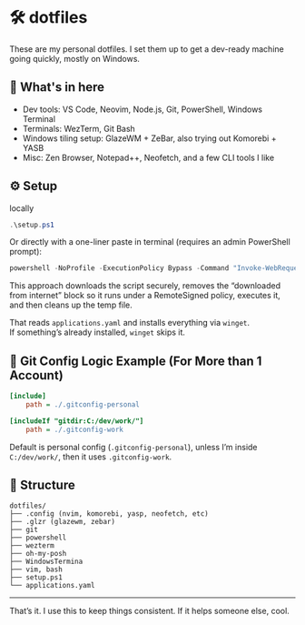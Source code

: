 # 🛠️ dotfiles

These are my personal dotfiles. I set them up to get a dev-ready machine going quickly, mostly on Windows.

## 🧰 What's in here

- Dev tools: VS Code, Neovim, Node.js, Git, PowerShell, Windows Terminal
- Terminals: WezTerm, Git Bash
- Windows tiling setup: GlazeWM + ZeBar, also trying out Komorebi + YASB
- Misc: Zen Browser, Notepad++, Neofetch, and a few CLI tools I like

## ⚙️ Setup

locally

```powershell
.\setup.ps1
```

Or directly with a one-liner paste in terminal (requires an admin PowerShell prompt):
```powershell
powershell -NoProfile -ExecutionPolicy Bypass -Command "Invoke-WebRequest -Uri 'https://raw.githubusercontent.com/eliascreates/dotfiles/main/setup.ps1' -OutFile setup.ps1; Unblock-File setup.ps1; ./setup.ps1; Remove-Item setup.ps1"
```
This approach downloads the script securely, removes the “downloaded from internet” block so it runs under a RemoteSigned policy, executes it, and then cleans up the temp file.

That reads `applications.yaml` and installs everything via `winget`.  
If something’s already installed, `winget` skips it.

## 🧠 Git Config Logic Example (For More than 1 Account)

```ini
[include]
    path = ./.gitconfig-personal

[includeIf "gitdir:C:/dev/work/"]
    path = ./.gitconfig-work
```

Default is personal config (`.gitconfig-personal`), unless I’m inside `C:/dev/work/`, then it uses `.gitconfig-work`.

## 📁 Structure

```
dotfiles/
├── .config (nvim, komorebi, yasp, neofetch, etc)
├── .glzr (glazewm, zebar)
├── git
├── powershell
├── wezterm
├── oh-my-posh
├── WindowsTermina
├── vim, bash
├── setup.ps1
└── applications.yaml
```

---

That’s it. I use this to keep things consistent. If it helps someone else, cool.